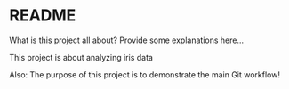 # README

What is this project all about? Provide some explanations here...

This project is about analyzing iris data

Also: The purpose of this project is to demonstrate the main Git workflow!
